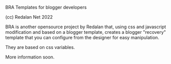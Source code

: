 BRA
Templates for blogger developers

(cc) Redalan Net 2022

BRA is another opensource project by Redalan that, using css and javascript modification and based on a blogger template, creates a blogger "recovery" template that you can configure from the designer for easy manipulation.

They are based on css variables.

More information soon.